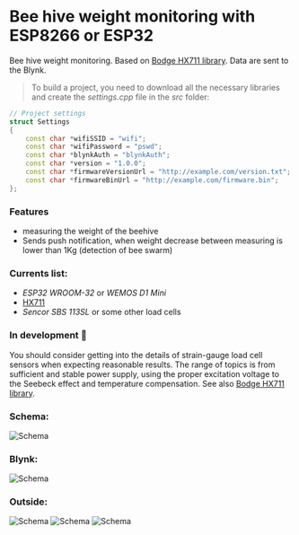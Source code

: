 # Bee hive weight monitoring with ESP8266 or ESP32
Bee hive weight monitoring. 
Based on [Bodge HX711 library](https://github.com/bogde/HX711).
Data are sent to the Blynk.

> To build a project, you need to download all the necessary libraries and create the *settings.cpp* file in the *src* folder:
```c++
// Project settings
struct Settings
{
    const char *wifiSSID = "wifi";
    const char *wifiPassword = "pswd";
    const char *blynkAuth = "blynkAuth";
    const char *version = "1.0.0";
    const char *firmwareVersionUrl = "http://example.com/version.txt";
    const char *firmwareBinUrl = "http://example.com/firmware.bin";
};
```
### Features
* measuring the weight of the beehive
* Sends push notification, when weight decrease between measuring is lower than 1Kg (detection of bee swarm)

### Currents list:

* *ESP32 WROOM-32* or *WEMOS D1 Mini*
* [HX711](https://www.aliexpress.com/wholesale?SearchText=hx711)
* *Sencor SBS 113SL* or some other load cells

### In development 🚧
You should consider getting into the details of strain-gauge load cell sensors when expecting reasonable results. The range of topics is from sufficient and stable power supply, using the proper excitation voltage to the Seebeck effect and temperature compensation. See also [Bodge HX711 library](https://github.com/bogde/HX711).

### Schema:
![Schema](https://github.com/vitzaoral/beehive_weight/blob/master/schema/schema.png)

### Blynk:
![Schema](https://github.com/vitzaoral/beehive_weight/blob/master/schema/blynk.jpeg)

### Outside:
![Schema](https://github.com/vitzaoral/beehive_weight/blob/master/schema/1.jpeg)
![Schema](https://github.com/vitzaoral/beehive_weight/blob/master/schema/2.jpeg)
![Schema](https://github.com/vitzaoral/beehive_weight/blob/master/schema/3.jpeg)